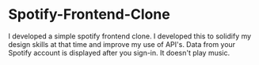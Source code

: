 # Spotify-Frontend-Clone

I developed a simple spotify frontend clone. I developed this to solidify my design skills at that time and improve my use of API's. Data from your Spotify account is displayed after you sign-in. It doesn't play music.
